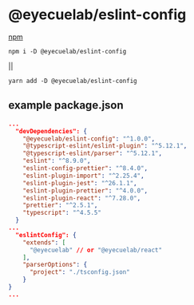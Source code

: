 # @eyecuelab/eslint-config

[npm](https://www.npmjs.com/package/@eyecuelab/eslint-config)

`npm i -D @eyecuelab/eslint-config`

||

`yarn add -D @eyecuelab/eslint-config`

## example package.json
```json
...
  "devDependencies": {
    "@eyecuelab/eslint-config": "^1.0.0",
    "@typescript-eslint/eslint-plugin": "^5.12.1",
    "@typescript-eslint/parser": "^5.12.1",
    "eslint": "^8.9.0",
    "eslint-config-prettier": "^8.4.0",
    "eslint-plugin-import": "^2.25.4",
    "eslint-plugin-jest": "^26.1.1",
    "eslint-plugin-prettier": "^4.0.0",
    "eslint-plugin-react": "^7.28.0",
    "prettier": "^2.5.1",
    "typescript": "^4.5.5"
  }
...
  "eslintConfig": {
    "extends": [
      "@eyecuelab" // or "@eyecuelab/react"
    ],
    "parserOptions": {
      "project": "./tsconfig.json"
    }
}
...
``` 

